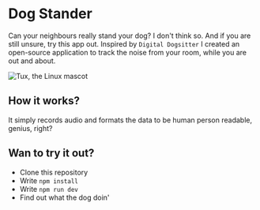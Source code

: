 # Dog Stander

Can your neighbours really stand your dog? I don't think so. And if you are still unsure, try this app out. Inspired by `Digital Dogsitter` I created an open-source application to track the noise from your room, while you are out and about.

![Tux, the Linux mascot](https://i.imgur.com/8AlsJKY.png)

## How it works?

It simply records audio and formats the data to be human person readable, genius, right?

## Wan to try it out?

- Clone this repository
- Write `npm install`
- Write `npm run dev`
- Find out what the dog doin'
